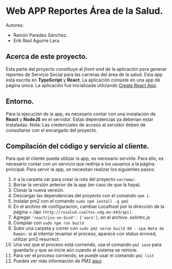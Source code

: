 # Web APP Reportes Área de la Salud.

Autores: 
- Ramón Paredes Sánchez.
- Erik Raul Aguirre Lara.

## Acerca de este proyecto.
Esta parte del proyecto constituye al *front-end* de la aplicación para generar reportes de Servicio Social para las carreras del área de la salud. Esta app está escrita en **TypeScript** y **React**. La aplicación consiste en una app de página única. La aplicación fue inicializada utilizando [Create React App](https://github.com/facebook/create-react-app).

## Entorno.
Para la ejecución de la app, es necesario contar con una instalación de **React** y **NodeJS** en el servidor. Estas dependencias ya deberían estar instaladas.
Nota: Las credenciales de acceso al servidor deben de consultarse con el encargado del proyecto.

## Compilación del código y servicio al cliente.
Para que el cliente pueda utilizar la app, es necesario *servirla*. Para ello, es necesario contar con un servicio que redirija a los usuarios a la página principal. Para servir la app, se necesitan realizar los siguientes pasos:

1. Ir a la carpeta var para crear la ruta del proyecto ```var/www/```.
2. Borrar la versión anterior de la app (en caso de que la haya).
3. Clonar la nueva versión.
4. Descargar las dependencias del proyecto con el comando ```npm i```.
5. Instalar pm2 con el comando ```sudo npm install -g pm2```
6. En el archivo de configuración, cambiar Localhost por la dirección de la página + /api ```(http://rssalud.cualtos.udg.mx:443/api)```.
7. Agregar ```'react/jsx-no-bind': ['warn']```, en el archivo .eslintrc.js
8. Compilar con ```sudo npm run build```
9. Subir una carpeta y correr con ```sudo pm2 serve build 80 --spa```. ```Nota de Ramón:``` si al intentar levantar el proceso, aparece con status errored, utilizar pm2 resurrect. 
10. Una vez que el proceso está corriendo, usa el comando ```pm2 save``` para guardarlo y que se inicie aún cuando el sistema se reinicie.
11. Para ver el proceso corriendo, se puede usar el comando ```pm2 list```
12. Puedes ver más información de PM2 [aquí](https://pm2.keymetrics.io/docs/usage/startup/).
